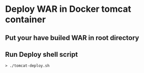 # Deploy WAR in Docker tomcat container

## Put your have builed WAR in root directory

## Run Deploy shell script
    > ./tomcat-deploy.sh

